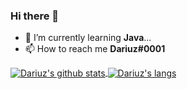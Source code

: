 ### Hi there 👋

- 🌱 I’m currently learning **Java**...
- 📫 How to reach me **Dariuz#0001**

  
<a href="https://github.com/dqriuz">
  <img align="center" src="https://github-readme-stats.anuraghazra1.vercel.app/api?username=dqriuz&show_icons=true&include_all_commits=false&theme=radical&count_private=true" alt="Dariuz's github stats" />
</a>

<a href="https://github.com/dqriuz">
  <img align="center" src="https://github-readme-stats.vercel.app/api/top-langs/?username=Dqriuz&layout=compact&theme=radical" alt="Dariuz's langs" />
</a>

